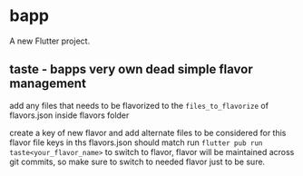 # bapp

A new Flutter project.

## taste  - bapps very own dead simple flavor management
add any files that needs to be flavorized to the `files_to_flavorize` of flavors.json inside flavors folder

create a key of new flavor and add alternate files to be considered for this flavor file keys in ths flavors.json should match
run `flutter pub run taste<your_flavor_name>` to switch to flavor, flavor will be maintained across git commits, so make sure to switch to needed flavor just to be sure.
